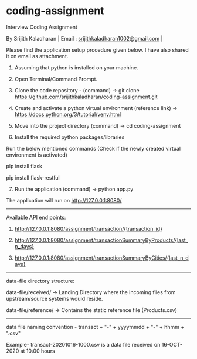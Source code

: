 # coding-assignment
Interview Coding Assignment

By Srijith Kaladharan | Email : srijithkaladharan1002@gmail.com |

Please find the application setup procedure given below. I have also shared it on email as attachment.

1) Assuming that python is installed on your machine.

2) Open Terminal/Command Prompt.

3) Clone the code repository - (command) -> git clone https://github.com/srijithkaladharan/coding-assignment.git

4) Create and activate a python virtual environment (reference link) -> https://docs.python.org/3/tutorial/venv.html

5) Move into the project directory (command) -> cd coding-assignment

6) Install the required python packages/libraries

Run the below mentioned commands (Check if the newly created virtual environment is activated)

pip install flask

pip install flask-restful

7) Run the application (command) -> python app.py

The application will run on http://127.0.0.1:8080/

-------------------------------------------------------------------------------------------

Available API end points:

1) http://127.0.0.1:8080/assignment/transaction/{transaction_id}

2) http://127.0.0.1:8080/assignment/transactionSummaryByProducts/{last_n_days}

3) http://127.0.0.1:8080/assignment/transactionSummaryByCities/{last_n_days}

-------------------------------------------------------------------------------------------

data-file directory structure:

data-file/received/   -> Landing Directory where the incoming files from upstream/source systems would reside.

data-file/reference/   -> Contains the static reference file (Products.csv)

--------------------------------------------------------------------------------------------

data file naming convention - transact + "-" + yyyymmdd + "-" + hhmm + ".csv"

Example- transact-20201016-1000.csv is a data file received on 16-OCT-2020 at 10:00 hours

